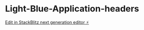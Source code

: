 # Light-Blue-Application-headers

[Edit in StackBlitz next generation editor ⚡️](https://stackblitz.com/~/github.com/mcmanaman111/Light-Blue-Application-headers)